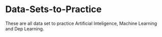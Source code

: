 # Data-Sets-to-Practice



These are all data set to practice Artificial Inteligence, Machine Learning and Dep Learning.
